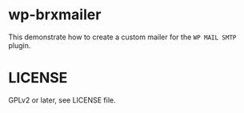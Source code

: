 # wp-brxmailer
This demonstrate how to create a custom mailer for the `WP MAIL SMTP` plugin.

# LICENSE
GPLv2 or later, see LICENSE file.
